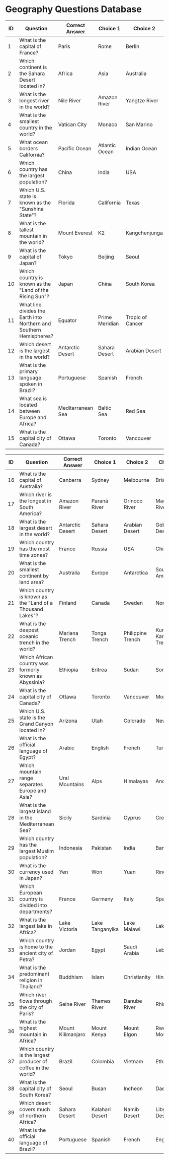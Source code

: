 # Geography Questions Database

| ID   | Question                                             | Correct Answer               | Choice 1                | Choice 2              | Choice 3            | Difficulty | Knowledge Category | Topic Focus            |
|------|-----------------------------------------------------|------------------------------|-------------------------|-----------------------|---------------------|------------|---------------------|------------------------|
| 1    | What is the capital of France?                     | Paris                        | Rome                   | Berlin                | Madrid              | 0          | Geography           | Capitals               |
| 2    | Which continent is the Sahara Desert located in?   | Africa                      | Asia                   | Australia             | South America       | 0          | Geography           | Landforms              |
| 3    | What is the longest river in the world?            | Nile River                  | Amazon River           | Yangtze River         | Mississippi River   | 1          | Geography           | Rivers                 |
| 4    | What is the smallest country in the world?         | Vatican City                | Monaco                 | San Marino            | Liechtenstein       | 1          | Geography           | Countries              |
| 5    | What ocean borders California?                    | Pacific Ocean               | Atlantic Ocean         | Indian Ocean          | Arctic Ocean        | 0          | Geography           | Oceans                 |
| 6    | Which country has the largest population?          | China                       | India                  | USA                   | Indonesia           | 1          | Geography           | Population             |
| 7    | Which U.S. state is known as the "Sunshine State"? | Florida                     | California             | Texas                 | Nevada              | 0          | Geography           | States                 |
| 8    | What is the tallest mountain in the world?         | Mount Everest               | K2                     | Kangchenjunga         | Mount Kilimanjaro   | 0          | Geography           | Mountains              |
| 9    | What is the capital of Japan?                      | Tokyo                       | Beijing                | Seoul                 | Bangkok             | 0          | Geography           | Capitals               |
| 10   | Which country is known as the "Land of the Rising Sun"? | Japan                  | China                  | South Korea           | Thailand            | 1          | Geography           | Countries              |
| 11   | What line divides the Earth into Northern and Southern Hemispheres? | Equator             | Prime Meridian         | Tropic of Cancer      | Arctic Circle       | 2          | Geography           | Latitude               |
| 12   | Which desert is the largest in the world?          | Antarctic Desert            | Sahara Desert          | Arabian Desert        | Gobi Desert         | 2          | Geography           | Landforms              |
| 13   | What is the primary language spoken in Brazil?     | Portuguese                  | Spanish                | French                | English             | 1          | Geography           | Languages              |
| 14   | What sea is located between Europe and Africa?     | Mediterranean Sea           | Baltic Sea             | Red Sea               | Caribbean Sea       | 1          | Geography           | Seas                   |
| 15   | What is the capital city of Canada?                | Ottawa                      | Toronto                | Vancouver             | Montreal            | 1          | Geography           | Capitals               |

| ID   | Question                                                                 | Correct Answer        | Choice 1            | Choice 2            | Choice 3            | Difficulty | Knowledge Category | Topic Focus        |
|------|-------------------------------------------------------------------------|-----------------------|---------------------|---------------------|---------------------|------------|---------------------|--------------------|
| 16   | What is the capital of Australia?                                       | Canberra              | Sydney              | Melbourne           | Brisbane            | 0          | Geography           | Capitals           |
| 17   | Which river is the longest in South America?                            | Amazon River          | Paraná River        | Orinoco River       | Magdalena River     | 1          | Geography           | Rivers             |
| 18   | What is the largest desert in the world?                                | Antarctic Desert      | Sahara Desert       | Arabian Desert      | Gobi Desert         | 2          | Geography           | Deserts            |
| 19   | Which country has the most time zones?                                  | France                | Russia              | USA                 | China               | 2          | Geography           | Time Zones         |
| 20   | What is the smallest continent by land area?                            | Australia             | Europe              | Antarctica          | South America       | 0          | Geography           | Continents         |
| 21   | Which country is known as the "Land of a Thousand Lakes"?               | Finland               | Canada              | Sweden              | Norway              | 1          | Geography           | Countries          |
| 22   | What is the deepest oceanic trench in the world?                        | Mariana Trench        | Tonga Trench        | Philippine Trench   | Kuril–Kamchatka Trench | 2       | Geography           | Oceans             |
| 23   | Which African country was formerly known as Abyssinia?                  | Ethiopia              | Eritrea             | Sudan               | Somalia             | 2          | Geography           | Countries          |
| 24   | What is the capital city of Canada?                                     | Ottawa                | Toronto             | Vancouver           | Montreal            | 1          | Geography           | Capitals           |
| 25   | Which U.S. state is the Grand Canyon located in?                        | Arizona               | Utah                | Colorado            | Nevada              | 0          | Geography           | Landforms          |
| 26   | What is the official language of Egypt?                                 | Arabic                | English             | French              | Turkish             | 1          | Geography           | Languages          |
| 27   | Which mountain range separates Europe and Asia?                         | Ural Mountains        | Alps                | Himalayas           | Andes               | 2          | Geography           | Mountains          |
| 28   | What is the largest island in the Mediterranean Sea?                    | Sicily                | Sardinia            | Cyprus              | Crete               | 1          | Geography           | Islands            |
| 29   | Which country has the largest Muslim population?                        | Indonesia             | Pakistan            | India               | Bangladesh          | 2          | Geography           | Population         |
| 30   | What is the currency used in Japan?                                     | Yen                   | Won                 | Yuan                | Ringgit             | 0          | Geography           | Currencies         |
| 31   | Which European country is divided into departments?                     | France                | Germany             | Italy               | Spain               | 1          | Geography           | Political Divisions|
| 32   | What is the largest lake in Africa?                                     | Lake Victoria         | Lake Tanganyika     | Lake Malawi         | Lake Chad           | 2          | Geography           | Lakes              |
| 33   | Which country is home to the ancient city of Petra?                     | Jordan                | Egypt               | Saudi Arabia        | Lebanon             | 1          | Geography           | Historical Sites   |
| 34   | What is the predominant religion in Thailand?                           | Buddhism              | Islam               | Christianity        | Hinduism            | 1          | Geography           | Religions          |
| 35   | Which river flows through the city of Paris?                            | Seine River           | Thames River        | Danube River        | Rhine River         | 0          | Geography           | Rivers             |
| 36   | What is the highest mountain in Africa?                                 | Mount Kilimanjaro     | Mount Kenya         | Mount Elgon         | Rwenzori Mountains  | 1          | Geography           | Mountains          |
| 37   | Which country is the largest producer of coffee in the world?           | Brazil                | Colombia            | Vietnam             | Ethiopia            | 2          | Geography           | Agriculture        |
| 38   | What is the capital city of South Korea?                                | Seoul                 | Busan               | Incheon             | Daegu               | 0          | Geography           | Capitals           |
| 39   | Which desert covers much of northern Africa?                            | Sahara Desert         | Kalahari Desert     | Namib Desert        | Libyan Desert       | 0          | Geography           | Deserts            |
| 40   | What is the official language of Brazil?                                | Portuguese            | Spanish             | French              | English             | 1          | Geography           | Languages          |